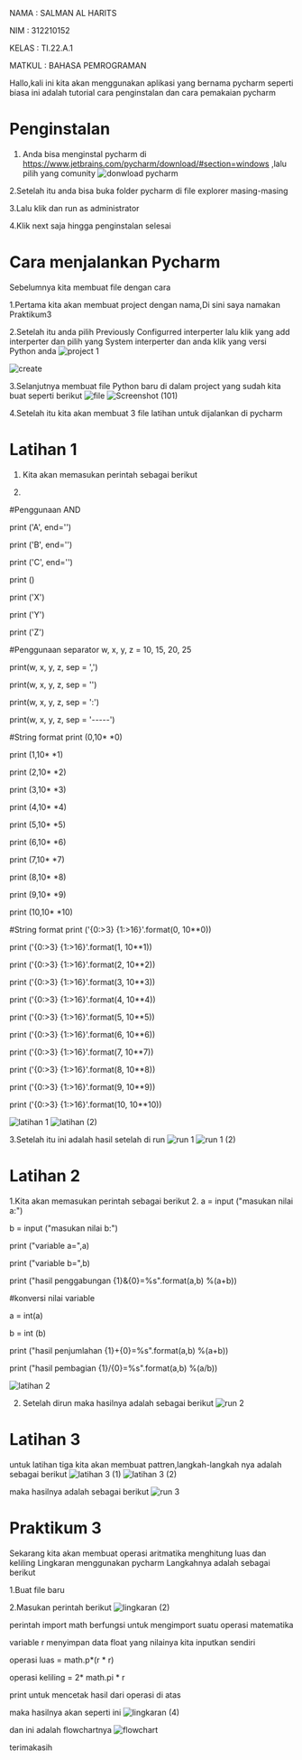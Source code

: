 NAMA   : SALMAN AL HARITS

NIM    : 312210152

KELAS  : TI.22.A.1

MATKUL : BAHASA PEMROGRAMAN

Hallo,kali ini kita akan menggunakan aplikasi yang bernama pycharm
seperti biasa ini adalah tutorial cara penginstalan dan cara pemakaian pycharm

# Penginstalan
1. Anda bisa menginstal pycharm  di https://www.jetbrains.com/pycharm/download/#section=windows ,lalu pilih yang comunity
  ![donwload pycharm](https://user-images.githubusercontent.com/115677440/199348035-9a98cc4a-51e5-412f-9062-dde6764e2ab2.png)
  
2.Setelah itu anda bisa buka folder pycharm di file explorer masing-masing

3.Lalu klik dan run as administrator

4.Klik next saja hingga penginstalan selesai

# Cara menjalankan Pycharm
Sebelumnya kita membuat file dengan cara

1.Pertama kita akan membuat project dengan nama,Di sini saya namakan Praktikum3

2.Setelah itu anda pilih Previously Configurred interperter lalu klik yang add interperter
  dan pilih yang System interperter dan anda klik yang versi Python anda
  ![project 1](https://user-images.githubusercontent.com/115677440/199350622-56869658-7578-44a5-9221-f59354484d0b.png)

  ![create](https://user-images.githubusercontent.com/115677440/199350444-78c6a4e8-ed9b-4a59-845b-758803f49413.png)

3.Selanjutnya membuat file Python baru di dalam project yang sudah kita buat seperti berikut
![file](https://user-images.githubusercontent.com/115677440/199350724-d844ea9c-dbbb-46e6-b68e-06cf3bdf536b.png)
![Screenshot (101)](https://user-images.githubusercontent.com/115677440/199350842-2b050414-db33-4142-87c7-b8c1ce2c4df8.png)

4.Setelah itu kita akan membuat 3 file latihan untuk dijalankan di pycharm

# Latihan 1
1. Kita akan memasukan perintah sebagai berikut

2.
#Penggunaan AND

print ('A', end='')

print ('B', end='')

print ('C', end='')

print ()

print ('X')

print ('Y')

print ('Z')

#Penggunaan separator
w, x, y, z = 10, 15, 20, 25

print(w, x, y, z, sep = ',')

print(w, x, y, z, sep = '')

print(w, x, y, z, sep = ':')

print(w, x, y, z, sep = '-----')

#String format
print (0,10* *0)

print (1,10* *1)

print (2,10* *2)

print (3,10* *3)

print (4,10* *4)

print (5,10* *5)

print (6,10* *6)

print (7,10* *7)

print (8,10* *8)

print (9,10* *9)

print (10,10* *10)

#String format
print ('{0:>3} {1:>16}'.format(0, 10**0))

print ('{0:>3} {1:>16}'.format(1, 10**1))

print ('{0:>3} {1:>16}'.format(2, 10**2))

print ('{0:>3} {1:>16}'.format(3, 10**3))

print ('{0:>3} {1:>16}'.format(4, 10**4))

print ('{0:>3} {1:>16}'.format(5, 10**5))

print ('{0:>3} {1:>16}'.format(6, 10**6))

print ('{0:>3} {1:>16}'.format(7, 10**7))

print ('{0:>3} {1:>16}'.format(8, 10**8))

print ('{0:>3} {1:>16}'.format(9, 10**9))

print ('{0:>3} {1:>16}'.format(10, 10**10))

![latihan 1](https://user-images.githubusercontent.com/115677440/199351020-19c51231-e514-4700-a095-53a099b3cd0f.png)
![latihan (2)](https://user-images.githubusercontent.com/115677440/199351006-de52ab9b-f5d6-4a3e-82c7-0944158402dd.png)

3.Setelah itu ini adalah hasil setelah di run
![run 1](https://user-images.githubusercontent.com/115677440/199351376-f60b57f2-547f-479b-86ec-e6ef7897efc1.png)
![run 1 (2)](https://user-images.githubusercontent.com/115677440/199351366-fc4de54d-fade-4fba-a1a2-70f4f64d169d.png)

# Latihan 2
1.Kita akan memasukan perintah sebagai berikut
2.
a = input ("masukan nilai a:")

b = input ("masukan nilai b:")

print ("variable a=",a)

print ("variable b=",b)

print ("hasil penggabungan {1}&{0}=%s".format(a,b) %(a+b))

#konversi nilai variable

a = int(a)

b = int (b)

print ("hasil penjumlahan {1}+{0}=%s".format(a,b) %(a+b))

print ("hasil pembagian {1}/{0}=%s".format(a,b) %(a/b))

![latihan 2](https://user-images.githubusercontent.com/115677440/199351754-9fbd1b57-290d-48c0-aac6-42c97aed49e7.png)

2. Setelah dirun maka hasilnya adalah sebagai berikut
   ![run 2](https://user-images.githubusercontent.com/115677440/199351854-062857b3-de6b-4062-86c3-bf9e8df46418.png)

# Latihan 3
untuk latihan tiga kita akan membuat pattren,langkah-langkah nya adalah sebagai berikut
![latihan 3 (1)](https://user-images.githubusercontent.com/115677440/199352245-233fcf53-f325-443a-9e1e-d89004074d6e.png)
![latihan 3 (2)](https://user-images.githubusercontent.com/115677440/199352255-7493ab35-7c1a-4896-8485-dc2ab356df0d.png)

maka hasilnya adalah sebagai berikut
![run 3](https://user-images.githubusercontent.com/115677440/199352329-4471ee0c-99eb-42f6-a9d4-2e8879ba232a.png)

# Praktikum 3
Sekarang kita akan membuat operasi aritmatika menghitung luas dan keliling Lingkaran menggunakan pycharm
Langkahnya adalah sebagai berikut

1.Buat file baru

2.Masukan perintah berikut
![lingkaran (2)](https://user-images.githubusercontent.com/115677440/199352599-ff640dce-40e0-4a0a-a4f5-3989203ef61e.png)

perintah import math berfungsi untuk mengimport suatu operasi matematika

variable r menyimpan data float yang nilainya kita inputkan sendiri

operasi luas = math.p*(r * r)

operasi keliling = 2* math.pi * r

print untuk mencetak hasil dari operasi di atas

maka hasilnya akan seperti ini
![lingkaran (4)](https://user-images.githubusercontent.com/115677440/199353603-2abde148-96bb-4cdd-825d-304ed80ccbe8.png)

dan ini adalah flowchartnya
![flowchart](https://user-images.githubusercontent.com/115677440/199353651-6d34fafa-e75b-429c-96d1-abf8d850e6d3.png)

terimakasih
